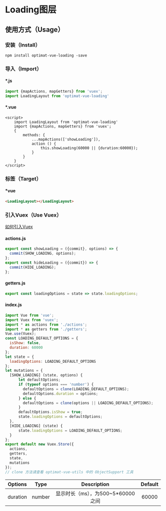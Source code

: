 # Loading图层
## 使用方式（Usage）
### 安装（Install）
``
npm install optimat-vue-loading -save
``

### 导入（Import）
#### *.js
```javascript
import {mapActions, mapGetters} from 'vuex';
import LoadingLayout from 'optimat-vue-loading'
```
#### *.vue
```vue
<script>
    import LoadingLayout from 'optimat-vue-loading'
    import {mapActions, mapGetters} from 'vuex';
    {
        methods: {
            ...mapActions(['showLoading']),
            action () {
                this.showLoading(60000 || {duration:60000});
            }
        }
    }
</script>
```
### 标签（Target）
#### *vue
```html
<LoadingLayout></LoadingLayout>
```

### 引入Vuex（Use Vuex）
[如何引入Vuex](https://vuex.vuejs.org/zh-cn/)
#### actions.js
```js
export const showLoading = ({commit}, options) => {
  commit(SHOW_LOADING, options);
};
export const hideLoading = ({commit}) => {
  commit(HIDE_LOADING);
};
```
#### getters.js
```js
export const loadingOptions = state => state.loadingOptions;
```
#### index.js
```js
import Vue from 'vue';
import Vuex from 'vuex';
import * as actions from './actions';
import * as getters from './getters';
Vue.use(Vuex);
const LOADING_DEFAULT_OPTIONS = {
  isShow: false,
  duration: 60000
};
let state = {
  loadingOptions: LOADING_DEFAULT_OPTIONS
};
let mutations = {
  [SHOW_LOADING] (state, options) {
      let defaultOptions;
      if (typeof options === 'number') {
        defaultOptions = clone(LOADING_DEFAULT_OPTIONS);
        defaultOptions.duration = options;
      } else {
        defaultOptions = clone(options || LOADING_DEFAULT_OPTIONS);
      }
      defaultOptions.isShow = true;
      state.loadingOptions = defaultOptions;
  },
  [HIDE_LOADING] (state) {
      state.loadingOptions = LOADING_DEFAULT_OPTIONS;
  }
};
export default new Vuex.Store({
  actions,
  getters,
  state,
  mutations
});
// clone 方法请查看 optimat-vue-utils 中的 ObjectSupport 工具
```

| Options         | Type     | Description                 | Default |
|-----------------|:--------:|:---------------------------:|:--------:|
| duration  | number | 显示时长（ms），为500~5*60000之间 | 60000 |